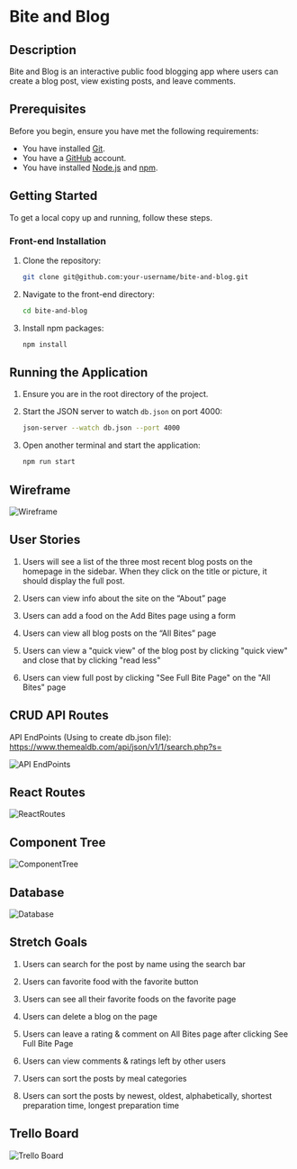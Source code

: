 # Bite and Blog

<!-- Headings -->

## Description

Bite and Blog is an interactive public food blogging app where users can create a blog post, view existing posts, and leave comments.

## Prerequisites

Before you begin, ensure you have met the following requirements:

- You have installed [Git](https://git-scm.com/).
- You have a [GitHub](https://github.com/) account.
- You have installed [Node.js](https://nodejs.org/) and [npm](https://www.npmjs.com/get-npm).

## Getting Started

To get a local copy up and running, follow these steps.

### Front-end Installation

1. Clone the repository:

   ```bash
   git clone git@github.com:your-username/bite-and-blog.git
   ```

2. Navigate to the front-end directory:

   ```bash
   cd bite-and-blog
   ```

3. Install npm packages:

   ```bash
   npm install
   ```

## Running the Application

1. Ensure you are in the root directory of the project.

2. Start the JSON server to watch `db.json` on port 4000:

   ```bash
   json-server --watch db.json --port 4000
   ```

3. Open another terminal and start the application:

   ```bash
   npm run start
   ```

## Wireframe

![Wireframe](./planning/Wireframe.png)

## User Stories

1. Users will see a list of the three most recent blog posts on the homepage in the sidebar. When they click on the title or picture, it should display the full post.

2. Users can view info about the site on the “About” page

3. Users can add a food on the Add Bites page using a form

4. Users can view all blog posts on the “All Bites” page

5. Users can view a "quick view" of the blog post by clicking "quick view" and close that by clicking "read less"

6. Users can view full post by clicking "See Full Bite Page" on the "All Bites" page

## CRUD API Routes

API EndPoints (Using to create db.json file):
<https://www.themealdb.com/api/json/v1/1/search.php?s=>

![API EndPoints](./planning/API-EndPoints.png)

## React Routes

![ReactRoutes](./planning/ReactRoutes.png)

## Component Tree

![ComponentTree](./planning/ComponentTree.png)

## Database

![Database](./planning/Database.png)

## Stretch Goals

1. Users can search for the post by name using the search bar

2. Users can favorite food with the favorite button

3. Users can see all their favorite foods on the favorite page

4. Users can delete a blog on the page

5. Users can leave a rating & comment on All Bites page after clicking See Full Bite Page

6. Users can view comments & ratings left by other users

7. Users can sort the posts by meal categories

8. Users can sort the posts by newest, oldest, alphabetically, shortest preparation time, longest preparation time

## Trello Board

![Trello Board](./planning/TrelloBoard.png)
